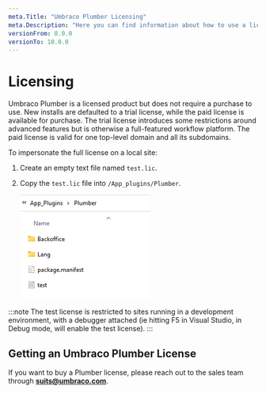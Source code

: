 ```yaml
---
meta.Title: "Umbraco Plumber Licensing"
meta.Description: "Here you can find information about how to use a license with Umbraco Plumber"
versionFrom: 8.0.0
versionTo: 10.0.0
---
```


# Licensing

Umbraco Plumber is a licensed product but does not require a purchase to use. New installs are defaulted to a trial license, while the paid license is available for purchase. The trial license introduces some restrictions around advanced features but is otherwise a full-featured workflow platform. The paid license is valid for one top-level domain and all its subdomains.

To impersonate the full license on a local site:

1. Create an empty text file named `test.lic`.
2. Copy the `test.lic` file  into `/App_plugins/Plumber`.

   ![Lic Placement](images/lic.png)

:::note
The test license is restricted to sites running in a development environment, with a debugger attached (ie hitting F5 in Visual Studio, in Debug mode, will enable the test license).
:::

## Getting an Umbraco Plumber License

If you want to buy a Plumber license, please reach out to the sales team through **suits@umbraco.com**.
